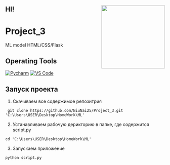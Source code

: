 ## HI! <img align='right' src='https://media.giphy.com/media/bcKmIWkUMCjVm/giphy.gif' width='200"'>


# Project_3
ML model HTML/CSS/Flask 


## Operating Tools 


[![Pycharm](https://img.shields.io/badge/IDE-PyCharm-yellow?style=flat-square&logo=JetBrains)](https://www.jetbrains.com/pycharm/)
[![VS Code](https://img.shields.io/badge/IDE-VSCode-%23007ACC?style=flat-square&logo=Visual-studio-code)](https://code.visualstudio.com/)

## Запуск проекта

1. Скачиваем все  содержимое репозитрия 
```
 git clone https://github.com/NiuNai25/Project_3.git  'C:\Users\USER\Desktop\HomeWork\ML'
```
2. Устанавливаем рабочую дерикторию в папке, где содержится script.py
```
cd 'C:\Users\USER\Desktop\HomeWork\ML'
```
3. Запускаем приложение

```
python script.py 
```

